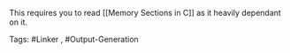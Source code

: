 This requires you to read [[Memory Sections in C]] as it heavily dependant on it.






Tags: #Linker , #Output-Generation
